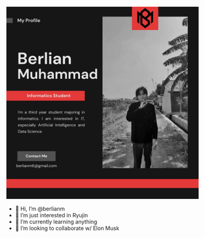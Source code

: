![alt text](https://github.com/berlianm/berlianm/blob/main/Profile%20GitHub.png)

- 👋 Hi, I’m @berlianm
- 👀 I’m just interested in Ryujin
- 🌱 I’m currently learning anything
- 💞️ I’m looking to collaborate w/ Elon Musk


<!---
berlianm/berlianm is a ✨ special ✨ repository because its `README.md` (this file) appears on your GitHub profile.
You can click the Preview link to take a look at your changes.
--->
